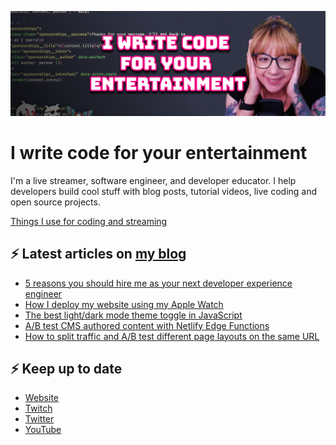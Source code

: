 [![Watch my Twitch channel trailer](banner.png)](https://www.twitch.tv/videos/1712035150)

# I write code for your entertainment

I'm a live streamer, software engineer, and developer educator. I help developers build cool stuff with blog posts, tutorial videos, live coding and open source projects.

[Things I use for coding and streaming](https://whitep4nth3r.com/uses/)

## ⚡️ Latest articles on [my blog](https://whitep4nth3r.com)

<!-- BLOG-POST-LIST:START -->
- [5 reasons you should hire me as your next developer experience engineer](https://whitep4nth3r.com/blog/hire-me/)
- [How I deploy my website using my Apple Watch](https://whitep4nth3r.com/blog/deploy-website-using-apple-watch/)
- [The best light/dark mode theme toggle in JavaScript](https://whitep4nth3r.com/blog/best-light-dark-mode-theme-toggle-javascript/)
- [A/B test CMS authored content with Netlify Edge Functions](https://www.netlify.com/blog/a-b-test-cms-authored-content-netlify-edge-functions/)
- [How to split traffic and A/B test different page layouts on the same URL](https://www.netlify.com/blog/how-to-split-traffic-a-b-test-page-layouts-same-url/)
<!-- BLOG-POST-LIST:END -->

## ⚡️ Keep up to date

- [Website](https://whitep4nth3r.com/)
- [Twitch](https://twitch.tv/whitep4nth3r)
- [Twitter](https://twitter.com/whitep4nth3r)
- [YouTube](https://www.youtube.com/c/whitep4nth3r/videos)
